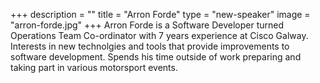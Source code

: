 +++
description = ""
title = "Arron Forde"
type = "new-speaker"
image = "arron-forde.jpg"
+++
Arron Forde is a Software Developer turned Operations Team Co-ordinator with 7 years experience at Cisco Galway. Interests in new technolgies and tools that provide improvements to software development. Spends his time outside of work preparing and taking part in various motorsport events.